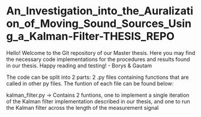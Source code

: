 # An_Investigation_into_the_Auralization_of_Moving_Sound_Sources_Using_a_Kalman-Filter-THESIS_REPO
Hello! Welcome to the Git repository of our Master thesis. Here you may find the necessary code implementations for the procedures and results found in our thesis. Happy reading and testing! - Borys &amp; Gautam

The code can be split into 2 parts: 2 .py files containing functions that are called in other py files. The funtion of each file can be found below:

kalman_filter.py -> Contains 2 funtions, one to implement a single iteration of the Kalman filter implementation described in our thesis, and one to run the Kalman filter across the length of the measurement signal

